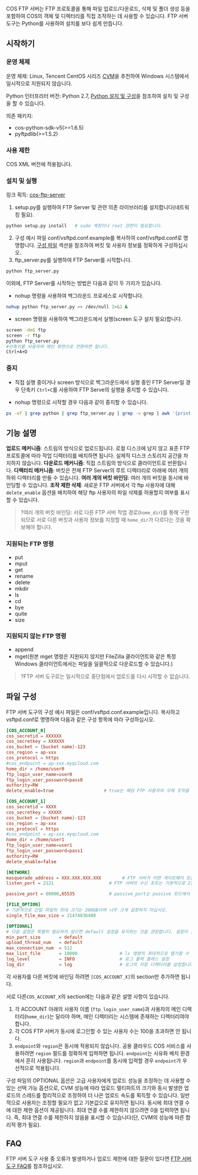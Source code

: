 COS FTP 서버는 FTP 프로토콜을 통해 파일 업로드/다운로드, 삭제 및 폴더 생성 등을 포함하여 COS의 객체 및 디렉터리를 직접 조작하는 데 사용할 수 있습니다. FTP 서버 도구는 Python를 사용하여 설치를 보다 쉽게 만듭니다.

## 시작하기

### 운영 체제

운영 체제: Linux, Tencent CentOS 시리즈 [CVM](https://cloud.tencent.com/document/product/213)을 추천하여 Windows 시스템에서 일시적으로 지원되지 않습니다.

Python 인터프리터 버전: Python 2.7, [Python 설치 및 구성](https://cloud.tencent.com/document/product/436/10866)을 참조하여 설치 및 구성을 할 수 있습니다.

의존 패키지:
- cos-python-sdk-v5(>=1.6.5)
- pyftpdlib(>=1.5.2)


### 사용 제한

COS XML 버전에 적용됩니다.

### 설치 및 실행

링크 획득: [cos-ftp-server](https://github.com/tencentyun/cos-ftp-server-V5)

1. setup.py를 실행하여 FTP Server 및 관련 의존 라이브러리를 설치합니다(네트워킹 필요).
```bash
python setup.py install   # sudo 계정이나 root 권한이 필요합니다.
```
2. 구성 예시 파일 conf/vsftpd.conf.example를 복사하여 conf/vsftpd.conf로 명명합니다. [구성 파일](#conf) 섹션을 참조하여 버킷 및 사용자 정보를 정확하게 구성하십시오.
3. ftp_server.py를 실행하여 FTP Server를 시작합니다.
```bash
python ftp_server.py
```
이외에, FTP Server를 시작하는 방법은 다음과 같이 두 가지가 있습니다.
 - nohup 명령을 사용하여 백그라운드 프로세스로 시작합니다.
```bash
nohup python ftp_server.py >> /dev/null 2>&1 &
```
 - screen 명령을 사용하여 백그라운드에서 실행(screen 도구 설치 필요)합니다.
```bash
screen -dmS ftp
screen -r ftp
python ftp_server.py
#단축키를 사용하여 메인 화면으로 전환하면 됩니다.
Ctrl+A+D
```

### 중지

- 직접 실행 중이거나 screen 방식으로 백그라운드에서 실행 중인 FTP Server일 경우 단축키 `Ctrl+C`를 사용하여 FTP Serve의 실행을 중지할 수 있습니다.

- nohup 명령으로 시작할 경우 다음과 같이 중지할 수 있습니다.
```bash
ps -ef | grep python | grep ftp_server.py | grep -v grep | awk '{print $2}' | xargs -I{} kill {}
```


## 기능 설명

**업로드 메커니즘**: 스트림의 방식으로 업로드됩니다. 로컬 디스크에 남지 않고 표준 FTP 프로토콜에 따라 작업 디렉터리를 배치하면 됩니다. 실제적 디스크 스토리지 공간을 차지하지 않습니다.
**다운로드 메커니즘**: 직접 스트림의 방식으로 클라이언트로 반환됩니다.
**디렉터리 메커니즘**: 버킷은 전체 FTP Server의 루트 디렉터리로 아래에 여러 개의 하위 디렉터리를 만들 수 있습니다.
**여러 개의 버킷 바인딩**: 여러 개의 버킷을 동시에 바인딩할 수 있습니다.
**조작 제한 삭제**: 새로운 FTP 서버에서 각 ftp 사용자에 대해 `delete_enable` 옵션을 배치하여 해당 ftp 사용자의 파일 삭제를 허용할지 여부를 표시할 수 있습니다.

>?여러 개의 버킷 바인딩: 서로 다른 FTP 서버 작업 경로(`home_dir`)를 통해 구현되므로 서로 다른 버킷과 사용자 정보를 지정할 때 `home_dir`가 다르다는 것을 확보해야 합니다.


### 지원되는 FTP 명령

- put
- mput
- get
- rename
- delete
- mkdir
- ls
- cd
- bye
- quite
- size

### 지원되지 않는 FTP 명령

- append
- mget(원본 mget 명령은 지원되지 않지만 FileZilla 클라이언트와 같은 특정 Windows 클라이언트에서는 파일을 일괄적으로 다운로드할 수 있습니다.)

>?FTP 서버 도구로는 일시적으로 중단점에서 업로드를 다시 시작할 수 없습니다.

<a id="conf"></a>
## 파일 구성

 FTP 서버 도구의 구성 예시 파일은 conf/vsftpd.conf.example입니다. 복사하고 vsftpd.conf로 명명하며 다음과 같은 구성 항목에 따라 구성하십시오.
```conf
[COS_ACCOUNT_0]
cos_secretid = XXXXXX
cos_secretkey = XXXXXX
cos_bucket = {bucket name}-123
cos_region = ap-xxx
cos_protocol = https
#cos_endpoint = ap-xxx.myqcloud.com
home_dir = /home/user0
ftp_login_user_name=user0
ftp_login_user_password=pass0
authority=RW
delete_enable=true					 # true는 해당 FTP 사용자의 삭제 조작을 허용(기본값)하는 것이며, false는 해당 사용자의 삭제 조작을 금지하는 것입니다.

[COS_ACCOUNT_1]
cos_secretid = XXXX
cos_secretkey = XXXXX
cos_bucket = {bucket name}-123
cos_region = ap-xxx
cos_protocol = https
#cos_endpoint = ap-xxx.myqcloud.com
home_dir = /home/user1
ftp_login_user_name=user1
ftp_login_user_password=pass1
authority=RW
delete_enable=false

[NETWORK]
masquerade_address = XXX.XXX.XXX.XXX        # FTP 서버가 어떤 게이트웨이 또는 NAT 뒤에 위치하면 이 배치 항목을 통해 게이트웨이의 IP 주소 또는 도메인 이름을 FTP에 지정할 수 있습니다.
listen_port = 2121					   # FTP 서버의 수신 포트는 기본적으로 2121이며 방화벽은 해당 포트를 내보내야 합니다

passive_port = 60000,65535             # passive_port는 passive 모드에서 포트의 선택 범위를 설정할 수 있으며, 기본적으로(60000, 65535) 구간에서 선택됩니다

[FILE_OPTION]
# 기본적으로 단일 파일의 최대 크기는 200GB이며 너무 크게 설정하지 마십시오.
single_file_max_size = 21474836480

[OPTIONAL]
# 다음 설정은 특별히 필요하지 않으면 default 설정을 유지하는 것을 권장합니다. 설정이 필요하면, 하나의 정수를 합리적으로 기입해 주십시오.
min_part_size       = default
upload_thread_num   = default
max_connection_num  = 512
max_list_file       = 10000                # ls 명령의 최대적으로 열거할 수 있는 파일 수이므로 너무 크게 설정하지 마십시오. 그렇지 않으면 ls 명령이 매우 높게 지연됩니다.
log_level           = INFO                 # 로그 출력 클래스 설정
log_dir             = log                  # 로그의 저장 디렉터리를 설정합니다. 기본적으로 FTP 서버 디렉터리 아래의 log 디렉터리로 설정합니다.
```

각 사용자를 다른 버킷에 바인딩 하려면 `[COS_ACCOUNT_X]`의 section만 추가하면 됩니다.

서로 다른`COS_ACCOUNT_X`의 section에는 다음과 같은 설명 사항이 있습니다.

1. 각 ACCOUNT 아래의 사용자 이름 (`ftp_login_user_name`)과 사용자의 메인 디렉터리(`home_dir`)는 달라야 하며, 메인 디렉터리는 시스템에 존재하는 디렉터리여야 합니다.
2. 각 COS FTP 서버가 동시에 로그인할 수 있는 사용자 수는 100을 초과하면 안 됩니다.
3. `endpoint`와 `region`은 동시에 적용되지 않습니다. 공용 클라우드 COS 서비스를 사용하려면 `region` 필드를 정확하게 입력하면 됩니다. `endpoint`는 사유화 배치 환경에서 흔히 사용됩니다. `region`과 `endpoint`를 동시에 입력할 경우 `endpoint`가 우선적으로 적용됩니다.

구성 파일의 OPTIONAL 옵션은 고급 사용자에게 업로드 성능을 조정하는 데 사용할 수 있는 선택 가능 옵션으로, CVM 성능에 따라 업로드 멀티파트의 크기와 동시 발생한 업로드의 스레드를 합리적으로 조정하여 더 나은 업로드 속도를 획득할 수 있습니다. 일반적으로 사용자는 조정할 필요가 없고 기본값으로 유지하면 됩니다.
동시에 최대 연결 수에 대한 제한 옵션이 제공됩니다. 최대 연결 수를 제한하지 않으려면 0을 입력하면 됩니다. 즉, 최대 연결 수를 제한하지 않음을 표시할 수 있습니다(단, CVM의 성능에 따른 합리적 평가 필요).


## FAQ
FTP 서버 도구 사용 중 오류가 발생하거나 업로드 제한에 대한 질문이 있다면 [FTP 서버 도구 FAQ](https://cloud.tencent.com/document/product/436/30742)를 참조하십시오.
